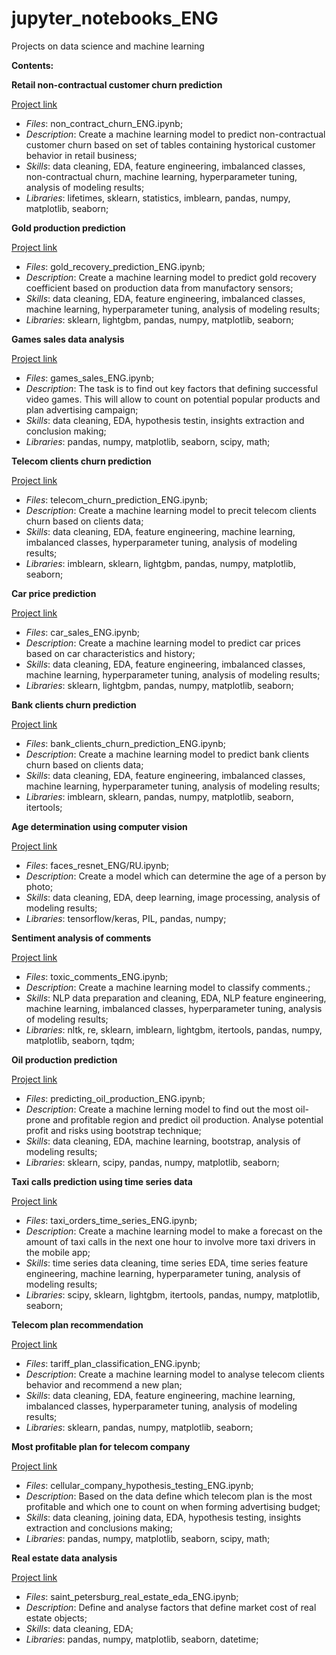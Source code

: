 # jupyter_notebooks_ENG
Projects on data science and machine learning

**Contents:**

**Retail non-contractual customer churn prediction**

[Project link](https://github.com/nikitkuv/jupyter_notebooks/tree/main/%D0%9F%D1%80%D0%BE%D0%B3%D0%BD%D0%BE%D0%B7%20%D0%BA%D0%BE%D0%BD%D1%86%D0%B5%D0%BD%D1%82%D1%80%D0%B0%D1%86%D0%B8%D0%B8%20%D0%B7%D0%BE%D0%BB%D0%BE%D1%82%D0%B0)

   - *Files*: non_contract_churn_ENG.ipynb;
   - *Description*: Create a machine learning model to predict non-contractual customer churn based on set of tables containing hystorical customer behavior in retail business;
   - *Skills*: data cleaning, EDA, feature engineering, imbalanced classes, non-contractual churn, machine learning, hyperparameter tuning, analysis of modeling results;
   - *Libraries*: lifetimes, sklearn, statistics, imblearn, pandas, numpy, matplotlib, seaborn;



**Gold production prediction**

[Project link](https://github.com/nikitkuv/jupyter_notebooks/tree/main/%D0%9F%D1%80%D0%BE%D0%B3%D0%BD%D0%BE%D0%B7%20%D0%BA%D0%BE%D0%BD%D1%86%D0%B5%D0%BD%D1%82%D1%80%D0%B0%D1%86%D0%B8%D0%B8%20%D0%B7%D0%BE%D0%BB%D0%BE%D1%82%D0%B0)

   - *Files*: gold_recovery_prediction_ENG.ipynb;
   - *Description*: Create a machine learning model to predict gold recovery coefficient based on production data from manufactory sensors;
   - *Skills*: data cleaning, EDA, feature engineering, imbalanced classes, machine learning, hyperparameter tuning, analysis of modeling results;
   - *Libraries*: sklearn, lightgbm, pandas, numpy, matplotlib, seaborn;



**Games sales data analysis** 

[Project link](https://github.com/nikitkuv/jupyter_notebooks/tree/main/%D0%90%D0%BD%D0%B0%D0%BB%D0%B8%D0%B7%20%D0%B7%D0%B0%D0%BA%D0%BE%D0%BD%D0%BE%D0%BC%D0%B5%D1%80%D0%BD%D0%BE%D1%81%D1%82%D0%B5%D0%B9%20%D1%83%D1%81%D0%BF%D0%B5%D1%88%D0%BD%D0%BE%D1%81%D1%82%D0%B8%20%D0%B2%D0%B8%D0%B4%D0%B5%D0%BE%D0%B8%D0%B3%D1%80)

   - *Files*: games_sales_ENG.ipynb;
   - *Description*: The task is to find out key factors that defining successful video games. This will allow to count on potential popular products and plan advertising campaign;
   - *Skills*: data cleaning, EDA, hypothesis testin, insights extraction and conclusion making;
   - *Libraries*: pandas, numpy, matplotlib, seaborn, scipy, math;



**Telecom clients churn prediction**

[Project link](https://github.com/nikitkuv/jupyter_notebooks/tree/main/%D0%9F%D1%80%D0%BE%D0%B3%D0%BD%D0%BE%D0%B7%20%D0%BE%D1%82%D1%82%D0%BE%D0%BA%D0%B0%20%D0%BA%D0%BB%D0%B8%D0%B5%D0%BD%D1%82%D0%BE%D0%B2%20%D0%BE%D0%BF%D0%B5%D1%80%D0%B0%D1%82%D0%BE%D1%80%D0%B0%20%D1%81%D0%B2%D1%8F%D0%B7%D0%B8)

   - *Files*: telecom_churn_prediction_ENG.ipynb;
   - *Description*: Create a machine learning model to precit telecom clients churn based on clients data;
   - *Skills*: data cleaning, EDA, feature engineering, machine learning, imbalanced classes, hyperparameter tuning, analysis of modeling results;
   - *Libraries*: imblearn, sklearn, lightgbm, pandas, numpy, matplotlib, seaborn;



**Car price prediction**

[Project link](https://github.com/nikitkuv/jupyter_notebooks/tree/main/%D0%9E%D0%BF%D1%80%D0%B5%D0%B4%D0%B5%D0%BB%D0%B5%D0%BD%D0%B8%D0%B5%20%D1%81%D1%82%D0%BE%D0%B8%D0%BC%D0%BE%D1%81%D1%82%D0%B8%20%D0%B0%D0%B2%D1%82%D0%BE%D0%BC%D0%BE%D0%B1%D0%B8%D0%BB%D0%B5%D0%B9)

   - *Files*: car_sales_ENG.ipynb;
   - *Description*: Create a machine learning model to predict car prices based on car characteristics and history;
   - *Skills*: data cleaning, EDA, feature engineering, imbalanced classes, machine learning, hyperparameter tuning, analysis of modeling results;
   - *Libraries*: sklearn, lightgbm, pandas, numpy, matplotlib, seaborn;



**Bank clients churn prediction**

[Project link](https://github.com/nikitkuv/jupyter_notebooks/tree/main/%D0%9F%D1%80%D0%BE%D0%B3%D0%BD%D0%BE%D0%B7%20%D0%BE%D1%82%D1%82%D0%BE%D0%BA%D0%B0%20%D0%BA%D0%BB%D0%B8%D0%B5%D0%BD%D1%82%D0%BE%D0%B2%20%D0%B1%D0%B0%D0%BD%D0%BA%D0%B0)

   - *Files*: bank_clients_churn_prediction_ENG.ipynb;
   - *Description*: Create a machine learning model to predict bank clients churn based on clients data;
   - *Skills*: data cleaning, EDA, feature engineering, imbalanced classes, machine learning, hyperparameter tuning, analysis of modeling results;
   - *Libraries*: imblearn, sklearn, pandas, numpy, matplotlib, seaborn, itertools;

**Age determination using computer vision**

[Project link](https://github.com/nikitkuv/jupyter_notebooks/tree/main/%D0%9E%D0%BF%D1%80%D0%B5%D0%B4%D0%B5%D0%BB%D0%B5%D0%BD%D0%B8%D0%B5%20%D0%B2%D0%BE%D0%B7%D1%80%D0%B0%D1%81%D1%82%D0%B0%20%D0%BF%D0%BE%20%D1%84%D0%BE%D1%82%D0%BE)

   - *Files*: faces_resnet_ENG/RU.ipynb;
   - *Description*: Create a model which can determine the age of a person by photo;
   - *Skills*: data cleaning, EDA, deep learning, image processing, analysis of modeling results;
   - *Libraries*: tensorflow/keras, PIL, pandas, numpy;



**Sentiment analysis of comments**

[Project link](https://github.com/nikitkuv/jupyter_notebooks/tree/main/%D0%A1%D0%B5%D0%BD%D1%82%D0%B8%D0%BC%D0%B5%D0%BD%D1%82%D0%B0%D0%BD%D0%B0%D0%BB%D0%B8%D0%B7%20%D0%BA%D0%BE%D0%BC%D0%BC%D0%B5%D0%BD%D1%82%D0%B0%D1%80%D0%B8%D0%B5%D0%B2)

   - *Files*: toxic_comments_ENG.ipynb;
   - *Description*: Create a machine learning model to classify comments.;
   - *Skills*: NLP data preparation and cleaning, EDA, NLP feature engineering, machine learning, imbalanced classes, hyperparameter tuning, analysis of modeling results;
   - *Libraries*: nltk, re, sklearn, imblearn, lightgbm, itertools, pandas, numpy, matplotlib, seaborn, tqdm;



**Oil production prediction**

[Project link](https://github.com/nikitkuv/jupyter_notebooks/tree/main/%D0%9F%D1%80%D0%BE%D0%B3%D0%BD%D0%BE%D0%B7%20%D0%B4%D0%BE%D0%B1%D1%8B%D1%87%D0%B8%20%D0%BD%D0%B5%D1%84%D1%82%D0%B8)

   - *Files*: predicting_oil_production_ENG.ipynb;
   - *Description*: Create a machine lerning model to find out the most oil-prone and profitable region and predict oil production. Analyse potential profit and risks using bootstrap technique;
   - *Skills*: data cleaning, EDA, machine learning, bootstrap, analysis of modeling results;
   - *Libraries*: sklearn, scipy, pandas, numpy, matplotlib, seaborn;



**Taxi calls prediction using time series data**

[Project link](https://github.com/nikitkuv/jupyter_notebooks/tree/main/%D0%9F%D1%80%D0%BE%D0%B3%D0%BD%D0%BE%D0%B7%20%D0%BA%D0%BE%D0%BB%D0%B8%D1%87%D0%B5%D1%81%D1%82%D0%B2%D0%B0%20%D0%B7%D0%B0%D0%BA%D0%B0%D0%B7%D0%BE%D0%B2%20%D1%82%D0%B0%D0%BA%D1%81%D0%B8)

   - *Files*: taxi_orders_time_series_ENG.ipynb;
   - *Description*: Create a machine learning model to make a forecast on the amount of taxi calls in the next one hour to involve more taxi drivers in the mobile app;
   - *Skills*: time series data cleaning, time series EDA, time series feature engineering, machine learning, hyperparameter tuning, analysis of modeling results;
   - *Libraries*: scipy, sklearn, lightgbm, itertools, pandas, numpy, matplotlib, seaborn;



**Telecom plan recommendation**

[Project link](https://github.com/nikitkuv/jupyter_notebooks/tree/main/%D0%A0%D0%B5%D0%BA%D0%BE%D0%BC%D0%B5%D0%BD%D0%B4%D0%B0%D1%86%D0%B8%D1%8F%20%D1%82%D0%B0%D1%80%D0%B8%D1%84%D0%B0%20%D0%BC%D0%BE%D0%B1%D0%B8%D0%BB%D1%8C%D0%BD%D0%BE%D0%B9%20%D1%81%D0%B2%D1%8F%D0%B7%D0%B8)

   - *Files*: tariff_plan_classification_ENG.ipynb;
   - *Description*: Create a machine learning model to analyse telecom clients behavior and recommend a new plan;
   - *Skills*: data cleaning, EDA, feature engineering, machine learning, imbalanced classes, hyperparameter tuning, analysis of modeling results;
   - *Libraries*: sklearn, pandas, numpy, matplotlib, seaborn;



**Most profitable plan for telecom company**

[Project link](https://github.com/nikitkuv/jupyter_notebooks/tree/main/%D0%9E%D0%BF%D1%80%D0%B5%D0%B4%D0%B5%D0%BB%D0%B5%D0%BD%D0%B8%D0%B5%20%D0%BF%D0%B5%D1%80%D1%81%D0%BF%D0%B5%D0%BA%D1%82%D0%B8%D0%B2%D0%BD%D0%BE%D0%B3%D0%BE%20%D1%82%D0%B0%D1%80%D0%B8%D1%84%D0%B0%20%D0%B4%D0%BB%D1%8F%20%D1%82%D0%B5%D0%BB%D0%B5%D0%BA%D0%BE%D0%BC%20%D0%BA%D0%BE%D0%BC%D0%BF%D0%B0%D0%BD%D0%B8%D0%B8)

   - *Files*: cellular_company_hypothesis_testing_ENG.ipynb;
   - *Description*: Based on the data define which telecom plan is the most profitable and which one to count on when forming advertising budget;
   - *Skills*: data cleaning, joining data, EDA, hypothesis testing, insights extraction and conclusions making;
   - *Libraries*: pandas, numpy, matplotlib, seaborn, scipy, math;



**Real estate data analysis**

[Project link](https://github.com/nikitkuv/jupyter_notebooks/tree/main/%D0%98%D1%81%D1%81%D0%BB%D0%B5%D0%B4%D0%BE%D0%B2%D0%B0%D0%BD%D0%B8%D0%B5%20%D0%BE%D0%B1%D1%8A%D1%8F%D0%B2%D0%BB%D0%B5%D0%BD%D0%B8%D0%B9%20%D0%BE%20%D0%BF%D1%80%D0%BE%D0%B4%D0%B0%D0%B6%D0%B5%20%D0%BA%D0%B2%D0%B0%D1%80%D1%82%D0%B8%D1%80)

   - *Files*: saint_petersburg_real_estate_eda_ENG.ipynb;
   - *Description*: Define and analyse factors that define market cost of real estate objects;
   - *Skills*: data cleaning, EDA;
   - *Libraries*: pandas, numpy, matplotlib, seaborn, datetime;
